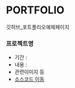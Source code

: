 # PORTFOLIO
깃허브_포트폴리오예제페이지

### 프로젝트명
 * 기간 :
 * 내용 :
 * 관련이미지 등
 * [소스코드 이동](https://github.com/LDJWJ/portfolio)
